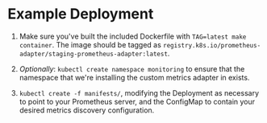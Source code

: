 Example Deployment
==================

1. Make sure you've built the included Dockerfile with `TAG=latest make container`. The image should be tagged as `registry.k8s.io/prometheus-adapter/staging-prometheus-adapter:latest`.

2. _Optionally_: `kubectl create namespace monitoring` to ensure that the namespace that we're installing
   the custom metrics adapter in exists.

3. `kubectl create -f manifests/`, modifying the Deployment as necessary to
   point to your Prometheus server, and the ConfigMap to contain your desired
   metrics discovery configuration.
